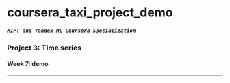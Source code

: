 # coursera_taxi_project_demo
***`MIPT and Yandex ML Coursera Specialization`***

### Project 3: Time series
#### Week 7: demo

***


